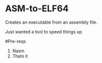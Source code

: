 # ASM-to-ELF64
Creates an executable from an assembly file.

Just wanted a tool to speed things up

#Pre-reqs
1) Nasm
2) Thats it

